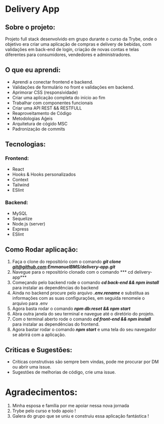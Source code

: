 # Delivery App

## Sobre o projeto:

Projeto full stack desenvolvido em grupo durante o curso da Trybe, onde o objetivo era criar uma aplicação de compras e delivery de bebidas, 
com validações em back-end de login, criação de novas contas e telas diferentes para consumidores, vendedores e administradores.

## O que eu aprendi:

- Aprendi a conectar frontend e backend.
- Validações de formulário no front e validações em backend.
- Aprimorar CSS (responsividade)
- Criar uma aplicação completa do início ao fim
- Trabalhar com componentes funcionais
- Criar uma API REST && RESTFULL
- Reaproveitamento de Código
- Metodologias Aǵeis
- Arquitetura de cógido MSC
- Padronização de commits


## Tecnologias: 

### Frontend:

- React
- Hooks & Hooks personalizados
- Context
- Tailwind
- ESlint

### Backend:

- MySQL
- Sequelize
- Node.js (server)
- Express
- ESlint

## Como Rodar aplicação:

1. Faça o clone do repositório com o comando ***git clone git@github.com:EmmanuelBMS/delivery-app.git***
2. Navegue para o repositório clonado com o comando *** cd delivery-app***
3. Começando pelo backend rode o comando ***cd back-end && npm install*** para instalar as dependências do backend
4. Ainda no backend procure pelo arquivo ***.env.rename*** e substitua as informações com as suas configurações, em seguida renomeie o arquivo para .env
5. Agora basta rodar o comando ***npm db:reset && npm start***
6. Abra outra janela do seu terminal e navegue até o diretório do projeto.
7. Com o terminal aberto rode o comando ***cd front-end && npm install*** para instalar as dependências do frontend.
8. Agora bastar rodar o comando ***npm start*** e uma tela do seu navegador se abrirá com a aplicação.

## Criticas e Sugestões:

- Críticas construtivas são sempre bem vindas, pode me procurar por DM ou abrir uma issue.
- Sugestões de melhorias de código, crie uma issue.

# Agradecimentos:

1. Minha esposa e família por me apoiar nessa nova jornada
2. Trybe pelo curso e todo apoio !
3. Galera do grupo que se uniu e construiu essa aplicação fantástica !


